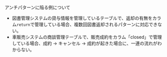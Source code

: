 アンチパターンに陥る例について

- 図書管理システムの貸与情報を管理しているテーブルで、返却の有無をカラム`return`で管理している場合、複数回図書返却されるパターンに対応できない。
- 車販売システムの商談管理テーブルで、販売成約をカラム「closed」で管理している場合、成約 → キャンセル → 成約が起きた場合に、一連の流れがわからない。
